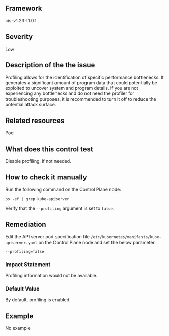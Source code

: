## Framework
cis-v1.23-t1.0.1
 
## Severity
Low

## Description of the the issue
Profiling allows for the identification of specific performance bottlenecks. It generates a significant amount of program data that could potentially be exploited to uncover system and program details. If you are not experiencing any bottlenecks and do not need the profiler for troubleshooting purposes, it is recommended to turn it off to reduce the potential attack surface.
 
## Related resources
Pod
 
## What does this control test
Disable profiling, if not needed.
 
## How to check it manually
Run the following command on the Control Plane node:

 
```
ps -ef | grep kube-apiserver

```
 Verify that the `--profiling` argument is set to `false`.
## Remediation
Edit the API server pod specification file `/etc/kubernetes/manifests/kube-apiserver.yaml` on the Control Plane node and set the below parameter.

 
```
--profiling=false

```
 
### Impact Statement
Profiling information would not be available.
### Default Value
By default, profiling is enabled.
## Example
No example
